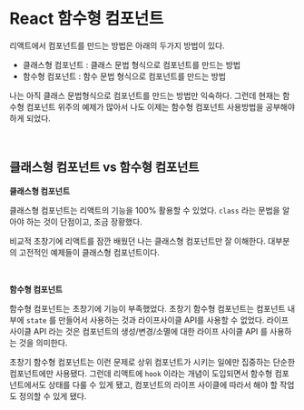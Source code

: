 # React 함수형 컴포넌트

리액트에서 컴포넌트를 만드는 방법은 아래의 두가지 방법이 있다.

- 클래스형 컴포넌트 : 클래스 문법 형식으로 컴포넌트를 만드는 방법
- 함수형 컴포넌트 : 함수 문법 형식으로 컴포넌트를 만드는 방법

나는 아직 클래스 문법형식으로 컴포넌트를 만드는 방법만 익숙하다. 그런데 현재는 함수형 컴포넌트 위주의 예제가 많아서 나도 이제는 함수형 컴포넌트 사용방법을 공부해야하게 되었다.<br>

<br>

## 클래스형 컴포넌트 vs 함수형 컴포넌트

**클래스형 컴포넌트**<br>

클래스형 컴포넌트는 리액트의 기능을 100% 활용할 수 있었다. `class` 라는 문법을 알아야 하는 것이 단점이고, 조금 장황했다.<br>

비교적 초창기에 리액트를 잠깐 배웠던 나는 클래스형 컴포넌트만 잘 이해한다. 대부분의 고전적인 예제들이 클래스형 컴포넌트이다.<br>

<br>

**함수형 컴포넌트**<br>

함수형 컴포넌트는 초창기에 기능이 부족했었다. 초창기 함수형 컴포넌트는 컴포넌트 내부에 `state` 를 만들어서 사용하는 것과 라이프사이클 API를 사용할 수 없었다. 라이프 사이클 API 라는 것은 컴포넌트의 생성/변경/소멸에 대한 라이프 사이클 API 를 사용하는 것을 의미한다.<br>

초창기 함수형 컴포넌트는 이런 문제로 상위 컴포넌트가 시키는 일에만 집중하는 단순한 컴포넌트에만 사용됐다. 그런데 리액트에 `hook` 이라는 개념이 도입되면서 함수형 컴포넌트에서도 상태를 다룰 수 있게 됐고, 컴포넌트의 라이프 사이클에 따라서 해야 할 작업도 정의할 수 있게 됐다.<br>

<br>



